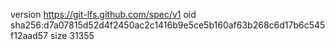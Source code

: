 version https://git-lfs.github.com/spec/v1
oid sha256:d7a07815d52d4f2450ac2c1416b9e5ce5b160af63b268c6d17b6c545f12aad57
size 31355
